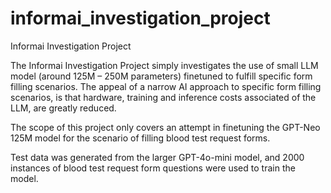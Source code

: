 # informai_investigation_project
Informai Investigation Project

The Informai Investigation Project simply investigates the use of small LLM model (around 125M – 250M parameters) finetuned to fulfill specific form filling scenarios. The appeal of a narrow AI approach to specific form filling scenarios, is that hardware, training and inference costs associated of the LLM, are greatly reduced. 

The scope of this project only covers an attempt in finetuning the GPT-Neo 125M model for the scenario of filling blood test request forms. 

Test data was generated from the larger GPT-4o-mini model, and 2000 instances of blood test request form questions were used to train the model. 
